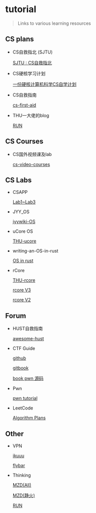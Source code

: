 # tutorial

> Links to various learning resources

## CS plans

* CS自救指北 (SJTU)

  [SJTU : CS自救指北](https://survivesjtu.gitbook.io/survivesjtumanual/fu-lu/ben-ke-sheng-zhuan-ye-jie-shao-todo/cs-zi-jiu-zhi-bei)

* CS硬核学习计划

  [一份硬核计算机科学CS自学计划](https://github.com/spring2go/cs_study_plan)

* CS自救指南

  [cs-first-aid](https://github.com/AndyBRoswell/cs-first-aid)
  
* THU一大佬的blog

  [RUN](https://trinkle23897.github.io/)

## CS Courses

* CS国外视频课及lab

  [cs-video-courses](https://github.com/Chirag-Bansal/cs-video-courses)



## CS Labs

* CSAPP

  [Lab1~Lab3](https://github.com/wuxueqian14/CSAPP-Lab)
  
* JYY_OS

  [jyywiki-OS](http://jyywiki.cn/OS/2022/)
  
* uCore OS

  [THU-ucore](https://objectkuan.gitbooks.io/ucore-docs/content/)

* writing-an-OS-in-rust

  [OS in rust](https://github.com/rustcc/writing-an-os-in-rust)

* rCore

  [THU-rcore](https://github.com/rcore-os/rCore)

  [rcore V3](https://rcore-os.github.io/rCore-Tutorial-deploy/)

  [rcore V2](https://rcore-os.github.io/rCore_tutorial_doc/)

## Forum

* HUST自救指南

  [awesome-hust](https://github.com/recolic/awesome-hust)

* CTF Guide

  [github](https://github.com/firmianay/CTF-All-In-One)

  [gitbook](https://firmianay.gitbook.io/ctf-all-in-one/)

  [book pwn 源码](https://github.com/firmianay/ctf-book)
  
* Pwn

  [pwn tutorial](https://github.com/CHYbeta/Software-Security-Learning)
  
* LeetCode

  [Algorithm Plans](https://github.com/acm-clan/algorithm-stone)

  

## Other

* VPN

  [ikuuu](https://ikuuu.co/user)

  [flybar](https://www.flybar.cc/)

* Thinking

  [MZD(All)](https://github.com/OriginZero/TheGreatLeaderChairmanMAO)

  [MZD(静火)](https://github.com/SomeyaMako/Selected-Works-of-Mao-Zedong-JingHuo-version)
  
  [RUN](https://github.com/The-Run-Philosophy-Organization/run)
  
  

